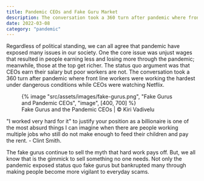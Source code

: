 ```yaml
---
title: Pandemic CEOs and Fake Guru Market
description: The conversation took a 360 turn after pandemic where front line workers were working the hardest under dangerous conditions while CEOs were watching Netflix
date: 2022-03-08
category: "pandemic"
---
```


Regardless of political standing, we can all agree that pandemic have exposed many issues in our society. One the core issue was unjust wages that resulted in people earning less and losing more through the pandemic; meanwhile, those at the top get richer. The status quo argument was that CEOs earn their salary but poor workers are not. The conversation took a 360 turn after pandemic where front line workers were working the hardest under dangerous conditions while CEOs were watching Netflix.

<!-- excerpt -->

<figure>
{% image "src/assets/images/fake-gurus.png", "Fake Gurus and Pandemic CEOs", "image", [400, 700] %}
<figcaption>Fake Gurus and the Pandemic CEOs | © Kiri Vadivelu</figcaption>
</figure>

"I worked very hard for it" to justify your position as a billionaire is one of the most absurd things I can imagine when there are people working multiple jobs who still do not make enough to feed their children and pay the rent. - Clint Smith.

The fake gurus continue to sell the myth that hard work pays off. But, we all know that is the gimmick to sell something no one needs. Not only the pandemic exposed status quo fake gurus but bankrupted many through making people become more vigilant to everyday scams.
